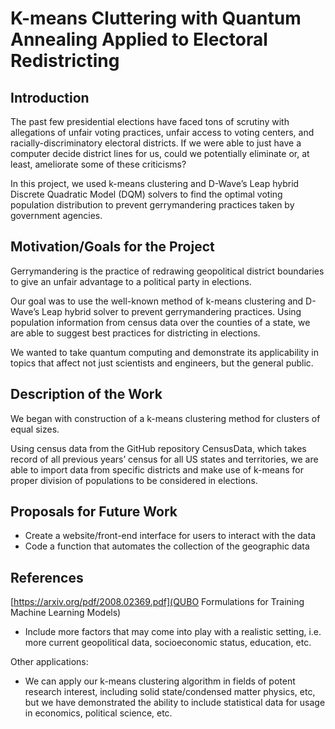 # K-means Cluttering with Quantum Annealing Applied to Electoral Redistricting



## Introduction
The past few presidential elections have faced tons of scrutiny with allegations of unfair voting practices, unfair access to voting centers, and racially-discriminatory electoral districts. If we were able to just have a computer decide district lines for us, could we potentially eliminate or, at least, ameliorate some of these criticisms? 

In this project, we used k-means clustering and D-Wave’s Leap hybrid Discrete Quadratic Model (DQM) solvers to find the optimal voting population distribution to prevent gerrymandering practices taken by government agencies.


## Motivation/Goals for the Project

Gerrymandering is the practice of redrawing geopolitical district boundaries to give an unfair advantage to a political party in elections. 

Our goal was to use the well-known method of k-means clustering and D-Wave’s Leap hybrid solver to prevent gerrymandering practices. Using population information from census data over the counties of a state, we are able to suggest best practices for districting in elections. 

We wanted to take quantum computing and demonstrate its applicability in topics that affect not just scientists and engineers, but the general public. 



## Description of the Work

We began with construction of a k-means clustering method for clusters of equal sizes. 

Using census data from the GitHub repository CensusData, which takes record of all previous years’ census for all US states and territories, we are able to import data from specific districts and make use of k-means for proper division of populations to be considered in elections. 


## Proposals for Future Work

* Create a website/front-end interface for users to interact with the data
* Code a function that automates the collection of the geographic data




## References
[https://arxiv.org/pdf/2008.02369.pdf](QUBO Formulations for Training Machine Learning
Models)
* Include more factors that may come into play with a realistic setting, i.e. more current geopolitical data, socioeconomic status, education, etc.

Other applications:
* We can apply our k-means clustering algorithm in fields of potent research interest, including solid state/condensed matter physics, etc, but we have demonstrated the ability to include statistical data for usage in economics, political science, etc. 
